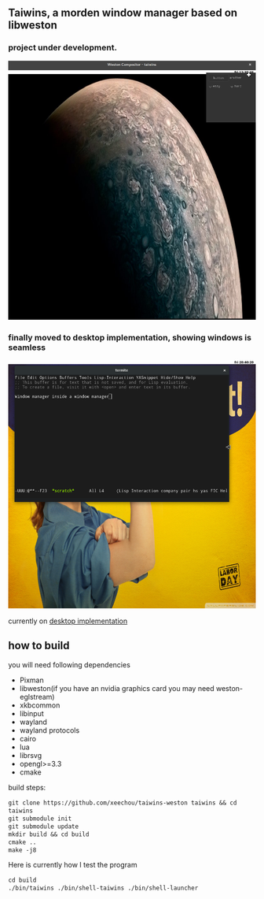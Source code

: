 ## Taiwins, a morden window manager based on libweston

### project under development.
![current progress](imgs/with-nuklear.png)

### finally moved to desktop implementation, showing windows is seamless
![use-emacs](imgs/use-emacs.png)

currently on [desktop implementation](docs/weston-desktop.md)


## how to build
you will need following dependencies
- Pixman
- libweston(if you have an nvidia graphics card you may need weston-eglstream)
- xkbcommon
- libinput
- wayland
- wayland protocols
- cairo
- lua
- librsvg
- opengl>=3.3
- cmake

build steps:

	git clone https://github.com/xeechou/taiwins-weston taiwins && cd taiwins
	git submodule init
	git submodule update
	mkdir build && cd build
	cmake ..
	make -j8

Here is currently how I test the program

	cd build
	./bin/taiwins ./bin/shell-taiwins ./bin/shell-launcher
